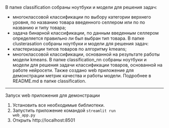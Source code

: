 
В папке classification собраны ноутбуки и модели для решения задач:
  * многоклассовой классификации по выбору категории верхнего уровня, по названию товара введенного селлером или по по названию и типу товара;
  * задача бинарной классификации, по данным введенным селлером определяется правильно ли был выбран тип товара.
В папке clusterasation собраны ноутбуки и модели для решения задач:
* кластеризации типов товаров по алгоритму kmeans;
* многоклассовой классификации, основанной на результате работы модели kmeans.
В папке classification_nn собраны ноутбуки и модели для решения задачи классификации товаров, основанной на работе нейросети.
Также создано web приложение для демонстрации метрик качества и работы модели. Подробнее в README.md в папке classification.



-----------------------------
Запуск web приложения для демонстрации

1. Установить все необходимые библиотеки.
2. Запустить приложение командой
    <code>streamlit run web_app.py</code>
3. Открыть http://localhost:8501
